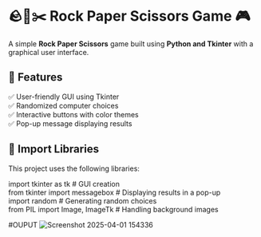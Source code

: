 # 🪨📄✂️ Rock Paper Scissors Game 🎮  

A simple **Rock Paper Scissors** game built using **Python and Tkinter** with a graphical user interface.  

## 🚀 Features  
✅ User-friendly GUI using Tkinter  
✅ Randomized computer choices  
✅ Interactive buttons with color themes  
✅ Pop-up message displaying results  

## 📂 Import Libraries  
This project uses the following libraries:  

import tkinter as tk                # GUI creation  
from tkinter import messagebox      # Displaying results in a pop-up  
import random                       # Generating random choices  
from PIL import Image, ImageTk      # Handling background images  


#OUPUT
![Screenshot 2025-04-01 154336](https://github.com/user-attachments/assets/d0b97cad-8ddc-41c5-9453-9d3dc15f1aea)



